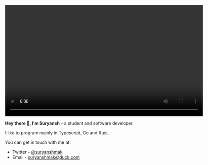 <video width="640" height="360" autoplay>
    <source src="/public/ProfileBanner.mp4" type="video/mp4">
</video>

**Hey there 👋, I'm Suryansh** - a student and software developer.

I like to program mainly in Typescript, Go and Rust. 

You can get in touch with me at:

- Twitter - <a href="https://twitter.com/suryanshmak">@suryanshmak</a>
- Email - <a href="mailto:suryanshmak@duck.com">suryanshmak@duck.com</a>

<!-- @import "[TOC]" {cmd="toc" depthFrom=1 depthTo=6 orderedList=false} -->

